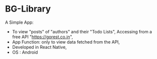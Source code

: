 # BG-Library

A Simple App:
* To view "posts" of "authors" and their "Todo Lists", Accessing from a free API "https://gorest.co.in",
* App Function: only to view data fetched from the API,
* Developed in React Native,
* OS : Android

